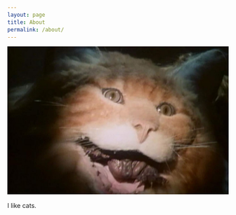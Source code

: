 ```yaml
---
layout: page
title: About
permalink: /about/
---
```


![Description of image](/Images/cat.jpg)

I like cats.